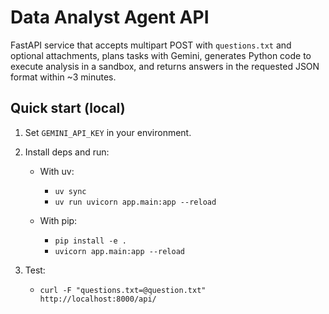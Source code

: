 Data Analyst Agent API
======================

FastAPI service that accepts multipart POST with `questions.txt` and optional attachments, plans tasks with Gemini, generates Python code to execute analysis in a sandbox, and returns answers in the requested JSON format within ~3 minutes.

Quick start (local)
-------------------
1. Set `GEMINI_API_KEY` in your environment.
2. Install deps and run:

	 - With uv:
		 - `uv sync`
		 - `uv run uvicorn app.main:app --reload`

	 - With pip:
		 - `pip install -e .`
		 - `uvicorn app.main:app --reload`

3. Test:
	 - `curl -F "questions.txt=@question.txt" http://localhost:8000/api/`



